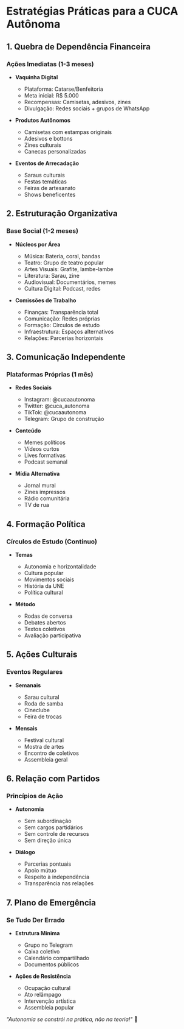 # Estratégias Práticas para a CUCA Autônoma

## 1. Quebra de Dependência Financeira

### Ações Imediatas (1-3 meses)
- **Vaquinha Digital**
  - Plataforma: Catarse/Benfeitoria
  - Meta inicial: R$ 5.000
  - Recompensas: Camisetas, adesivos, zines
  - Divulgação: Redes sociais + grupos de WhatsApp

- **Produtos Autônomos**
  - Camisetas com estampas originais
  - Adesivos e bottons
  - Zines culturais
  - Canecas personalizadas

- **Eventos de Arrecadação**
  - Saraus culturais
  - Festas temáticas
  - Feiras de artesanato
  - Shows beneficentes

## 2. Estruturação Organizativa

### Base Social (1-2 meses)
- **Núcleos por Área**
  - Música: Bateria, coral, bandas
  - Teatro: Grupo de teatro popular
  - Artes Visuais: Grafite, lambe-lambe
  - Literatura: Sarau, zine
  - Audiovisual: Documentários, memes
  - Cultura Digital: Podcast, redes

- **Comissões de Trabalho**
  - Finanças: Transparência total
  - Comunicação: Redes próprias
  - Formação: Círculos de estudo
  - Infraestrutura: Espaços alternativos
  - Relações: Parcerias horizontais

## 3. Comunicação Independente

### Plataformas Próprias (1 mês)
- **Redes Sociais**
  - Instagram: @cucaautonoma
  - Twitter: @cuca_autonoma
  - TikTok: @cucaautonoma
  - Telegram: Grupo de construção

- **Conteúdo**
  - Memes políticos
  - Vídeos curtos
  - Lives formativas
  - Podcast semanal

- **Mídia Alternativa**
  - Jornal mural
  - Zines impressos
  - Rádio comunitária
  - TV de rua

## 4. Formação Política

### Círculos de Estudo (Contínuo)
- **Temas**
  - Autonomia e horizontalidade
  - Cultura popular
  - Movimentos sociais
  - História da UNE
  - Política cultural

- **Método**
  - Rodas de conversa
  - Debates abertos
  - Textos coletivos
  - Avaliação participativa

## 5. Ações Culturais

### Eventos Regulares
- **Semanais**
  - Sarau cultural
  - Roda de samba
  - Cineclube
  - Feira de trocas

- **Mensais**
  - Festival cultural
  - Mostra de artes
  - Encontro de coletivos
  - Assembleia geral

## 6. Relação com Partidos

### Princípios de Ação
- **Autonomia**
  - Sem subordinação
  - Sem cargos partidários
  - Sem controle de recursos
  - Sem direção única

- **Diálogo**
  - Parcerias pontuais
  - Apoio mútuo
  - Respeito à independência
  - Transparência nas relações

## 7. Plano de Emergência

### Se Tudo Der Errado
- **Estrutura Mínima**
  - Grupo no Telegram
  - Caixa coletivo
  - Calendário compartilhado
  - Documentos públicos

- **Ações de Resistência**
  - Ocupação cultural
  - Ato relâmpago
  - Intervenção artística
  - Assembleia popular

*"Autonomia se constrói na prática, não na teoria!"* 🌱 